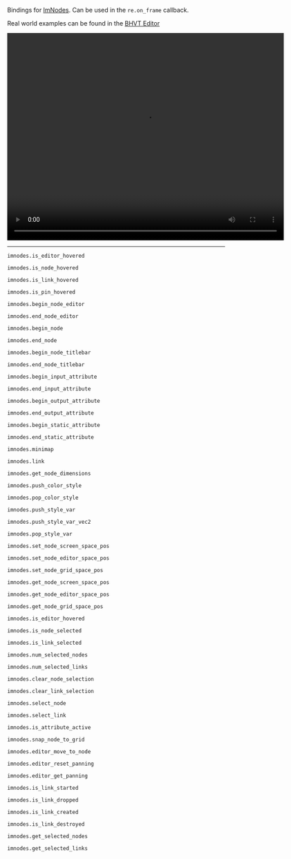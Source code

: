 Bindings for [ImNodes](https://github.com/Nelarius/imnodes). Can be used in the `re.on_frame` callback.

Real world examples can be found in the [BHVT Editor](https://github.com/praydog/RE-BHVT-Editor)

<video width="640" height="480" controls>
<source src="https://user-images.githubusercontent.com/2909949/178182705-7f4e31bb-9be4-4a9f-8a9e-951a9668da32.mp4" type="video/mp4">
</video>

---

`imnodes.is_editor_hovered`

`imnodes.is_node_hovered`

`imnodes.is_link_hovered`

`imnodes.is_pin_hovered`

`imnodes.begin_node_editor`

`imnodes.end_node_editor`

`imnodes.begin_node`

`imnodes.end_node`

`imnodes.begin_node_titlebar`

`imnodes.end_node_titlebar`

`imnodes.begin_input_attribute`

`imnodes.end_input_attribute`

`imnodes.begin_output_attribute`

`imnodes.end_output_attribute`

`imnodes.begin_static_attribute`

`imnodes.end_static_attribute`

`imnodes.minimap`

`imnodes.link`

`imnodes.get_node_dimensions`

`imnodes.push_color_style`

`imnodes.pop_color_style`

`imnodes.push_style_var`

`imnodes.push_style_var_vec2`

`imnodes.pop_style_var`

`imnodes.set_node_screen_space_pos`

`imnodes.set_node_editor_space_pos`

`imnodes.set_node_grid_space_pos`

`imnodes.get_node_screen_space_pos`

`imnodes.get_node_editor_space_pos`

`imnodes.get_node_grid_space_pos`

`imnodes.is_editor_hovered`

`imnodes.is_node_selected`

`imnodes.is_link_selected`

`imnodes.num_selected_nodes`

`imnodes.num_selected_links`

`imnodes.clear_node_selection`

`imnodes.clear_link_selection`

`imnodes.select_node`

`imnodes.select_link`

`imnodes.is_attribute_active`

`imnodes.snap_node_to_grid`

`imnodes.editor_move_to_node`

`imnodes.editor_reset_panning`

`imnodes.editor_get_panning`

`imnodes.is_link_started`

`imnodes.is_link_dropped`

`imnodes.is_link_created`

`imnodes.is_link_destroyed`

`imnodes.get_selected_nodes`

`imnodes.get_selected_links`
